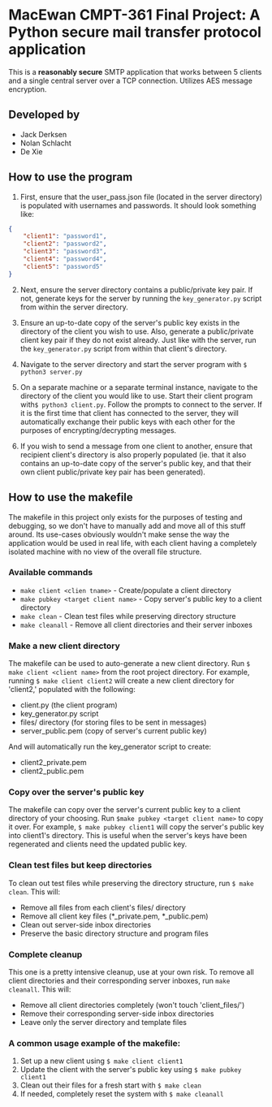 # MacEwan CMPT-361 Final Project: A Python secure mail transfer protocol application

This is a **reasonably secure** SMTP application that works between 5 clients and a single central server over a TCP connection. Utilizes AES message encryption.


## Developed by

- Jack Derksen
- Nolan Schlacht
- De Xie


## How to use the program

1. First, ensure that the user_pass.json file (located in the server directory) is populated with usernames and passwords. It should look something like:

```json
{
    "client1": "password1",
    "client2": "password2",
    "client3": "password3",
    "client4": "password4",
    "client5": "password5"
}
```

2. Next, ensure the server directory contains a public/private key pair. If not, generate keys for the server by running the `key_generator.py` script from within the server directory.

3. Ensure an up-to-date copy of the server's public key exists in the directory of the client you wish to use. Also, generate a public/private client key pair if they do not exist already. Just like with the server, run the `key_generator.py` script from within that client's directory.

4. Navigate to the server directory and start the server program with `$ python3 server.py`

5. On a separate machine or a separate terminal instance, navigate to the directory of the client you would like to use. Start their client program with`$ python3 client.py`. Follow the prompts to connect to the server. If it is the first time that client has connected to the server, they will automatically exchange their public keys with each other for the purposes of encrypting/decrypting messages.

6. If you wish to send a message from one client to another, ensure that recipient client's directory is also properly populated (ie. that it also contains an up-to-date copy of the server's public key, and that their own client public/private key pair has been generated).


## How to use the makefile

The makefile in this project only exists for the purposes of testing and debugging, so we don't have to manually add and move all of this stuff around. Its use-cases obviously wouldn't make sense the way the application would be used in real life, with each client having a completely isolated machine with no view of the overall file structure.

### Available commands
* `make client <clien tname>` - Create/populate a client directory
* `make pubkey <target client name>` - Copy server's public key to a client directory
* `make clean` - Clean test files while preserving directory structure
* `make cleanall` - Remove all client directories and their server inboxes

### Make a new client directory
The makefile can be used to auto-generate a new client directory. Run `$ make client <client name>` from the root project directory. For example, running `$ make client client2` will create a new client directory for 'client2,' populated with the following:

  - client.py (the client program)
  - key_generator.py script
  - files/ directory (for storing files to be sent in messages)
  - server_public.pem (copy of server's current public key)

And will automatically run the key_generator script to create:
  - client2_private.pem
  - client2_public.pem

### Copy over the server's public key
The makefile can copy over the server's current public key to a client directory of your choosing. Run `$make pubkey <target client name>` to copy it over. For example, `$ make pubkey client1` will copy the server's public key into client1's directory. This is useful when the server's keys have been regenerated and clients need the updated public key.

### Clean test files but keep directories
To clean out test files while preserving the directory structure, run `$ make clean`. This will:

- Remove all files from each client's files/ directory
- Remove all client key files (*_private.pem, *_public.pem)
- Clean out server-side inbox directories
- Preserve the basic directory structure and program files

### Complete cleanup
This one is a pretty intensive cleanup, use at your own risk. To remove all client directories and their corresponding server inboxes, run `make cleanall`. This will:
- Remove all client directories completely (won't touch 'client_files/')
- Remove their corresponding server-side inbox directories
- Leave only the server directory and template files

### A common usage example of the makefile:
1. Set up a new client using `$ make client client1`
2. Update the client with the server's public key using `$ make pubkey client1`
3. Clean out their files for a fresh start with `$ make clean`
4. If needed, completely reset the system with `$ make cleanall`
